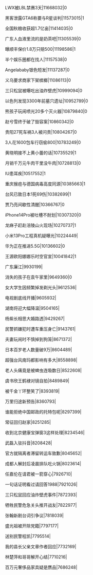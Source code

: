 LWX被LBL禁赛3天|11668032|0

黑客泄露GTA6称要与R星谈判|11573015|1

全国秋粮收获超1.7亿亩|11414035|0

广东人血液里流的是奶茶吧|11305539|0

曝顺丰保价1.8万只赔500|11198586|1

半个娱乐圈都在找人|11157538|0

Angelababy银色短发|11137287|0

义乌要求商家下架槟榔|11086113|0

三只松鼠被曝吃出油炸壁虎|10999094|0

以色列发现3300年前墓穴遗址|10952789|0

熊孩子玩闹喷光20多个灭火器|10879840|0

赵兮雪终于破了毁容案|10860342|0

贵阳27死车祸3人被问责|10804267|0

3人花1600包车行窃偷800|10783249|0

黄晓明接不上黄小蕾的话|10735529|1

月销千万元牛肉干里没牛肉|10728813|0

IU患耳疾|10517552|1

重庆猴痘与德国病毒高度同源|10385663|1

台风已致日本1死69伤|10382699|1

贾乃亮间歇性清醒|10366767|0

iPhone14Pro被吐槽不耐划|10307320|0

龙麻子赶赴涪陵山火现场|10270737|1

小米13Pro工程真机疑曝光|10224449|

华为正在推进5.5G|10136602|0

王源欧阳娜娜乐时空官宣|10041842|1

广东廉江|9930199|

消失的孩子在袁午家里|9649360|0

女大学生因频繁掉发剃光头|9612536|

电视剧底线开播|9605932|

湖南将迎大幅降温|9504165|

杨紫长相思大婚路透|9429267|

民警抓嫌犯时遭车重压身亡|9143761|

夫妻玩闹时不慎掉到狗笼|8671372|

日本百岁老人数量破9万|8604489|

超强台风南玛都影响有多大|8558898|

老人头痛竟是被蜱虫连吸数日|8522608|

虞书欣王鹤棣对镜自拍|8489849|

被千金丫环整笑了|8393819|

万里归途新预告|8360793|

谁能拒绝中国邮政的托特包呢|8297399|

常征回归赵家|8251285|

收到北京健康宝弹窗3这样处理|8234546|

武磊入驻抖音|8208428|

官方就隔离者滞留转运车致歉|8045652|

成都人解封后凌晨排队吃火锅|8023614|

任嘉伦在请君被一箭穿心|7926710|

一句话证明看过请回答1988|7921026|

三只松鼠回应油炸壁虎事件|7872393|

牺牲民警危急关头推开战友|7822977|

张翰新剧台词引争议|7818039|

盛光祖被开除党籍|7797177|

送别民警程凯|7795514|

我的县长父亲文章作者回应|7732169|

林楚萍和哥哥解开心结|7710216|

百万元奢侈品家具疑是赝品|7686248|

